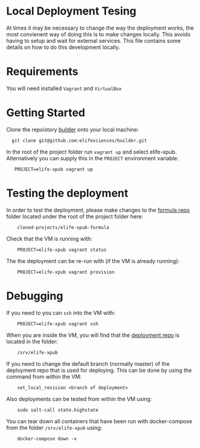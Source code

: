 # Local Deployment Tesing

At times it may be necessary to change the way the deployment works, the most convienent way of doing this is to make changes locally. This avoids having to setup and wait for external services. This file contains some details on how to do this development locally.

# Requirements

You will need installed `Vagrant` and `VirtualBox`

# Getting Started

Clone the repoistory [builder](https://github.com/elifesciences/builder) onto your local machine:
```
  git clone git@github.com:elifesciences/builder.git
```

In the root of the project folder run `vagrant up` and select elife-xpub. Alternatively you can supply this in the `PROJECT` environment variable:
```
   PROJECT=elife-xpub vagrant up
```

# Testing the deployment
In order to test the deployment, please make changes to the [formula repo](https://github.com/elifesciences/elife-xpub-formula
) folder located under the root of the project folder here:
```
    cloned-projects/elife-xpub-formula
```

Check that the VM is running with:
```
    PROJECT=elife-xpub vagrant status
```

The the deployment can be re-run with (if the VM is already running):
```
    PROJECT=elife-xpub vagrant provision
```

# Debugging

If you need to you can `ssh` into the VM with:
```
    PROJECT=elife-xpub vagrant ssh
```

When you are inside the VM, you will find that the [deployment repo](https://github.com/elifesciences/elife-xpub-deployment) is located in the folder:
```
    /srv/elife-xpub
```

If you need to change the default branch (normally master) of the deployment repo that is used for deploying. This can be done by using the command from within the VM:
```
    set_local_revision <branch of deployment>
```

Also deployments can be tested from within the VM using:
```
    sudo salt-call state.highstate
```

You can tear down all containers that have been run with docker-compose from the folder `/srv/elife-xpub` using:
```
    docker-compose down -v
```
